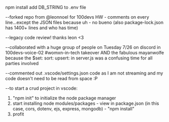 npm install
add DB_STRING to .env file

--forked repo from @leonnoel for 100devs HW - comments on every line...except the JSON files because uh - no bueno (also package-lock.json has 1400+ lines and who has time)

--legacy code review! thanks leon <3

--collaborated with a huge group of people on Tuesday 7/26 on discord in 100devs-voice-02 #womxn-in-tech takeover AND the fabulous mayanwolfe because the $set: sort: upsert: in server.js was a confusing time for all parties involved

--commented out .vscode/settings.json code as I am not streaming and my code doesn't need to be read from space :P

--to start a crud project in vscode:
1. "npm init" to initialize the node package manager
2. start installing node modules/packages - view in package.json (in this case, cors, dotenv, ejs, express, mongodb) - "npm install"
3. profit

